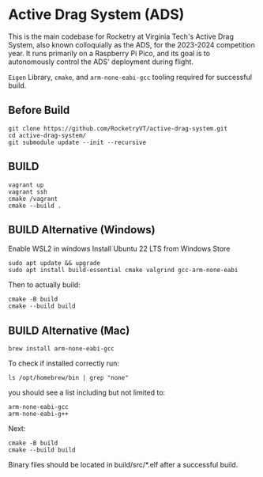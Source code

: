 # Active Drag System (ADS)
This is the main codebase for Rocketry at Virginia Tech's Active Drag System, also known colloquially as the ADS, for the 2023-2024 competition year. It runs primarily on a Raspberry Pi Pico, and its goal is to autonomously control the ADS' deployment during flight.

`Eigen` Library, `cmake`, and `arm-none-eabi-gcc` tooling required for successful build.
## Before Build
```shell
git clone https://github.com/RocketryVT/active-drag-system.git
cd active-drag-system/
git submodule update --init --recursive
```

## BUILD
```shell
vagrant up
vagrant ssh
cmake /vagrant
cmake --build .
```

## BUILD Alternative (Windows)
Enable WSL2 in windows
Install Ubuntu 22 LTS from Windows Store
```shell
sudo apt update && upgrade
sudo apt install build-essential cmake valgrind gcc-arm-none-eabi
```
Then to actually build:
```shell
cmake -B build
cmake --build build
```

## BUILD Alternative (Mac)
```shell
brew install arm-none-eabi-gcc
```
To check if installed correctly run:
```shell
ls /opt/homebrew/bin | grep "none"
```
you should see a list including but not limited to:
```shell
arm-none-eabi-gcc
arm-none-eabi-g++
```
Next:
```shell
cmake -B build
cmake --build build
```

Binary files should be located in build/src/*.elf after a successful build.

